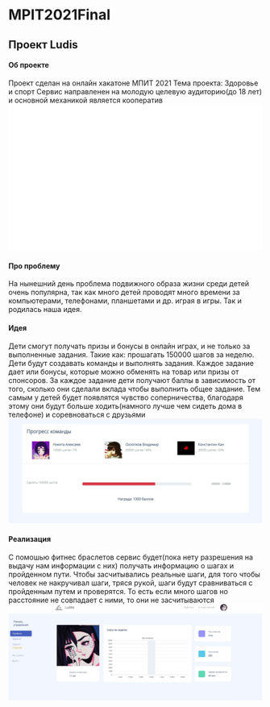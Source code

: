 # MPIT2021Final
## Проект Ludis
#### Об проекте
Проект сделан на онлайн хакатоне МПИТ 2021
Тема проекта: Здоровье и спорт 
Сервис направленен на молодую целевую аудиторию(до 18 лет) и основной механикой является кооператив
![Alt-текст](https://github.com/insommmnia/MPIT2021Final/blob/main/Mask%20Group.png?raw=true)
#### Про проблему
На нынешний день проблема подвижного образа жизни среди детей очень популярна, так как много детей проводят 
много времени за компьютерами, телефонами, планшетами и др. играя в игры.
Так и родилась наша идея.
#### Идея
Дети смогут получать призы и бонусы в онлайн играх, и не только за выполненные задания.
Такие как: прошагать 150000 шагов за неделю. Дети будут создавать команды и выполнять задания. Каждое задание дает или
бонусы, которые можно обменять на товар или призы от спонсоров.
За каждое задание дети получают баллы в зависимость от того, сколько они сделали вклада чтобы выполнить 
общее задание. Тем самым у детей будет появлятся чувство соперничества, благодаря этому они будут
больше ходить(намного лучше чем сидеть дома в телефоне) и соревноваться с друзьями
![Alt-текст](https://github.com/insommmnia/MPIT2021Final/blob/main/4GN_GGEZGJo.jpg?raw=true)

#### Реализация
С помошью фитнес браслетов сервис будет(пока нету разрешения на выдачу нам информации с них) получать информацию о шагах и
пройденном пути. Чтобы засчитывались реальные шаги, для того чтобы человек не накручивал шаги, тряся рукой, шаги будут сравниваться с
пройденным путем и проверятся. То есть если много шагов но расстояние не совпадает с ними, то они не засчитываются
![Alt-текст](https://github.com/insommmnia/MPIT2021Final/blob/main/gmBdXthhA8o.jpg?raw=true)

